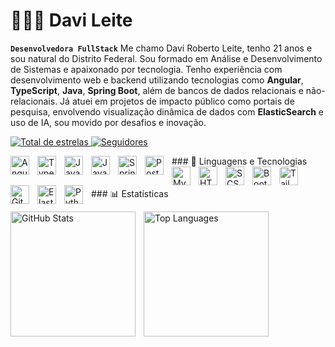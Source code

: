 # 👩🏻‍💻 Davi Leite

**`Desenvolvedora FullStack`**
Me chamo Davi Roberto Leite, tenho 21 anos e sou natural do Distrito Federal. Sou formado em Análise e Desenvolvimento de Sistemas e apaixonado por tecnologia. Tenho experiência com desenvolvimento web e backend utilizando tecnologias como **Angular**, **TypeScript**, **Java**, **Spring Boot**, além de bancos de dados relacionais e não-relacionais. Já atuei em projetos de impacto público como portais de pesquisa, envolvendo visualização dinâmica de dados com **ElasticSearch** e uso de IA, sou movido por desafios e inovação.

<p align="left">
    <a href="https://github.com/DaviLeiteGit?tab=repositories&sort=stargazers">
        <img 
            alt="Total de estrelas" 
            title="Total de estrelas GitHub" 
            src="https://custom-icon-badges.demolab.com/github/stars/DaviLeiteGit?color=55960c&style=for-the-badge&labelColor=488207&logo=star&label=estrelas"
        />
    </a>
    <a href="https://github.com/Larissakich?tab=followers">
        <img 
            alt="Seguidores" 
            title="Me siga no GitHub" 
            src="https://custom-icon-badges.demolab.com/github/followers/DaviLeiteGit?color=236ad3&labelColor=1155ba&style=for-the-badge&logo=github&label=Seguidores&logoColor=white"
        />
    </a>
</p>
### 🤖 Linguagens e Tecnologias
<img align="left" alt="Angular" title="Angular" width="30px" style="padding-right: 10px;"
    src="https://cdn.jsdelivr.net/gh/devicons/devicon/icons/angular/angular-original.svg" /> <img align="left"
    alt="TypeScript" title="TypeScript" width="30px" style="padding-right: 10px;"
    src="https://cdn.jsdelivr.net/gh/devicons/devicon/icons/typescript/typescript-original.svg" /> <img align="left"
    alt="JavaScript" title="JavaScript" width="30px" style="padding-right: 10px;"
    src="https://cdn.jsdelivr.net/gh/devicons/devicon/icons/javascript/javascript-original.svg" /> <img align="left"
    alt="Java" title="Java" width="30px" style="padding-right: 10px;"
    src="https://cdn.jsdelivr.net/gh/devicons/devicon/icons/java/java-original.svg" /> <img align="left"
    alt="Spring Boot" title="Spring Boot" width="30px" style="padding-right: 10px;"
    src="https://cdn.jsdelivr.net/gh/devicons/devicon/icons/spring/spring-original.svg" /> <img align="left"
    alt="PostgreSQL" title="PostgreSQL" width="30px" style="padding-right: 10px;"
    src="https://cdn.jsdelivr.net/gh/devicons/devicon/icons/postgresql/postgresql-original.svg" /> <img align="left"
    alt="MySQL" title="MySQL" width="30px" style="padding-right: 10px;"
    src="https://cdn.jsdelivr.net/gh/devicons/devicon/icons/mysql/mysql-original.svg" /> <img align="left" alt="HTML"
    title="HTML" width="30px" style="padding-right: 10px;"
    src="https://cdn.jsdelivr.net/gh/devicons/devicon/icons/html5/html5-original.svg" /> <img align="left" alt="SCSS"
    title="SCSS" width="30px" style="padding-right: 10px;"
    src="https://cdn.jsdelivr.net/gh/devicons/devicon/icons/sass/sass-original.svg" /> <img align="left" alt="Bootstrap"
    title="Bootstrap" width="30px" style="padding-right: 10px;"
    src="https://cdn.jsdelivr.net/gh/devicons/devicon/icons/bootstrap/bootstrap-original.svg" /> <img align="left"
    alt="Tailwind CSS" title="Tailwind CSS" width="30px"
    style="padding-right: 10px; background-color: white; border-radius: 5px;"
    src="https://cdn.jsdelivr.net/gh/devicons/devicon/icons/tailwindcss/tailwindcss-original.svg" /> <img align="left"
    alt="Git" title="Git" width="30px" style="padding-right: 10px;"
    src="https://cdn.jsdelivr.net/gh/devicons/devicon/icons/git/git-original.svg" /> <img align="left"
    alt="ElasticSearch" title="ElasticSearch" width="30px" style="padding-right: 10px;"
    src="https://cdn.jsdelivr.net/gh/devicons/devicon/icons/elasticsearch/elasticsearch-original.svg" /> <img
    align="left" alt="Python" title="Python" width="30px" style="padding-right: 10px;"
    src="https://cdn.jsdelivr.net/gh/devicons/devicon/icons/python/python-original.svg" />
<br/><br/><br/>
### 📊 Estatísticas

<p>
  <img 
    align="left" 
    alt="GitHub Stats" 
    height="200" 
    style="padding-right: 10px;" 
    src="https://github-readme-stats.vercel.app/api?username=DaviLeiteGit&show_icons=true&theme=tokyonight&include_all_commits=true&locale=pt-br" 
  />
  <img 
    align="left" 
    alt="Top Languages" 
    height="200" 
    src="https://github-readme-stats.vercel.app/api/top-langs/?username=DaviLeiteGit&theme=tokyonight&layout=compact&custom_title=Tecnologias&langs_count=9" 
  />
</p>
